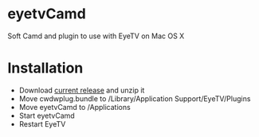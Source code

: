 eyetvCamd
=============
Soft Camd and plugin to use with EyeTV on Mac OS X

Installation
============
* Download [current release](https://github.com/downloads/eyetvCamd/eyetvCamd/eyetvCamd%202.0b2.zip) and unzip it
* Move cwdwplug.bundle to /Library/Application Support/EyeTV/Plugins
* Move eyetvCamd to /Applications
* Start eyetvCamd
* Restart EyeTV

